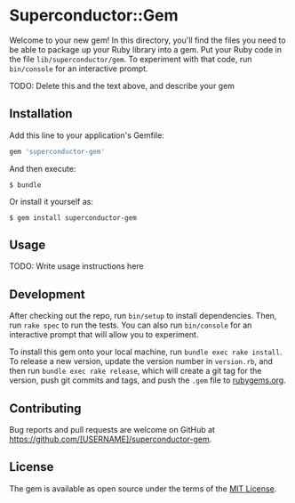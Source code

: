 # Superconductor::Gem

Welcome to your new gem! In this directory, you'll find the files you need to be able to package up your Ruby library into a gem. Put your Ruby code in the file `lib/superconductor/gem`. To experiment with that code, run `bin/console` for an interactive prompt.

TODO: Delete this and the text above, and describe your gem

## Installation

Add this line to your application's Gemfile:

```ruby
gem 'superconductor-gem'
```

And then execute:

    $ bundle

Or install it yourself as:

    $ gem install superconductor-gem

## Usage

TODO: Write usage instructions here

## Development

After checking out the repo, run `bin/setup` to install dependencies. Then, run `rake spec` to run the tests. You can also run `bin/console` for an interactive prompt that will allow you to experiment.

To install this gem onto your local machine, run `bundle exec rake install`. To release a new version, update the version number in `version.rb`, and then run `bundle exec rake release`, which will create a git tag for the version, push git commits and tags, and push the `.gem` file to [rubygems.org](https://rubygems.org).

## Contributing

Bug reports and pull requests are welcome on GitHub at https://github.com/[USERNAME]/superconductor-gem.


## License

The gem is available as open source under the terms of the [MIT License](http://opensource.org/licenses/MIT).

